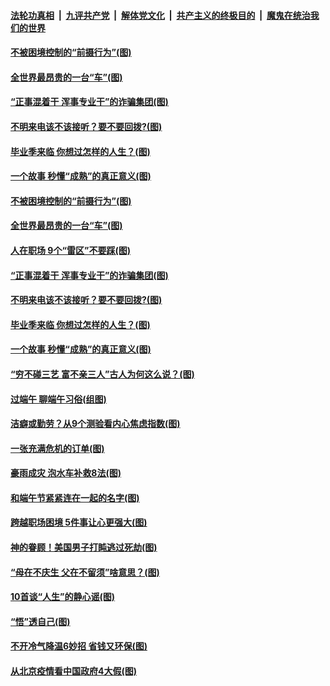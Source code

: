 

####  [法轮功真相](../../../../basic/blob/master/README.md?t=06271302) &nbsp;|&nbsp; [九评共产党](../../../../9ping.md/blob/master/README.md?t=06271302) &nbsp;|&nbsp; [解体党文化](../../../../jtdwh.md/blob/master/README.md?t=06271302)  &nbsp;|&nbsp; [共产主义的终极目的](../../../../gczydzjmd.md/blob/master/README.md?t=06271302) &nbsp;|&nbsp; [魔鬼在统治我们的世界](../../../../mgztzwmdsj.md/blob/master/README.md?t=06271302) 

#### [不被困境控制的“前摄行为”(图)](../pages/p8/937145.md?t=06271302) 

#### [全世界最昂贵的一台“车”(图)](../pages/p8/937477.md?t=06271302) 

#### [“正事混着干 浑事专业干”的诈骗集团(图)](../pages/p8/937732.md?t=06271302) 

#### [不明来电该不该接听？要不要回拨?(图)](../pages/p8/936929.md?t=06271302) 

#### [毕业季来临 你想过怎样的人生？(图)](../pages/p8/937661.md?t=06271302) 

#### [一个故事 秒懂“成熟”的真正意义(图)](../pages/p8/936405.md?t=06271302) 

#### [不被困境控制的“前摄行为”(图)](../pages/p8/937145.md?t=06271302) 

#### [全世界最昂贵的一台“车”(图)](../pages/p8/937477.md?t=06271302) 

#### [人在职场 9个“雷区”不要踩(图)](../pages/p8/937766.md?t=06271302) 

#### [“正事混着干 浑事专业干”的诈骗集团(图)](../pages/p8/937732.md?t=06271302) 

#### [不明来电该不该接听？要不要回拨?(图)](../pages/p8/936929.md?t=06271302) 

#### [毕业季来临 你想过怎样的人生？(图)](../pages/p8/937661.md?t=06271302) 

#### [一个故事 秒懂“成熟”的真正意义(图)](../pages/p8/936405.md?t=06271302) 

#### [“穷不碰三艺 富不亲三人”古人为何这么说？(图)](../pages/p8/937602.md?t=06271302) 

#### [过端午 聊端午习俗(组图)](../pages/p8/937246.md?t=06271302) 

#### [洁癖或勤劳？从9个测验看内心焦虑指数(图)](../pages/p8/937558.md?t=06271302) 

#### [一张充满危机的订单(图)](../pages/p8/936981.md?t=06271302) 

#### [豪雨成灾 泡水车补救8法(图)](../pages/p8/937526.md?t=06271302) 

#### [和端午节紧紧连在一起的名字(图)](../pages/p8/937448.md?t=06271302) 

#### [跨越职场困境 5件事让心更强大(图)](../pages/p8/937375.md?t=06271302) 

#### [神的眷顾！美国男子打盹逃过死劫(图)](../pages/p8/936985.md?t=06271302) 

#### [“母在不庆生 父在不留须”啥意思？(图)](../pages/p8/937234.md?t=06271302) 

#### [10首谈“人生”的静心谣(图)](../pages/p8/936965.md?t=06271302) 

#### [“悟”透自己(图)](../pages/p8/936972.md?t=06271302) 

#### [不开冷气降温6妙招 省钱又环保(图)](../pages/p8/937329.md?t=06271302) 

#### [从北京疫情看中国政府4大假(图)](../pages/p8/937196.md?t=06271302) 

